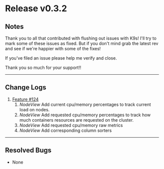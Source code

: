 # Release v0.3.2

## Notes

Thank you to all that contributed with flushing out issues with K9s! I'll try
to mark some of these issues as fixed. But if you don't mind grab the latest
rev and see if we're happier with some of the fixes!

If you've filed an issue please help me verify and close.

Thank you so much for your support!!

---

## Change Logs

1. [Feature #124](https://github.com/kswapd/k10s/issues/124)
   1. *NodeView* Add current cpu/memory percentages to track current load on nodes.
   2. *NodeView* Add requested cpu/memory percentages to track how much containers
     resources are requested on the cluster.
   3. *NodeView* Add requested cpu/memory raw metrics
   4. *NodeView* Add corresponding column sorters


---

## Resolved Bugs

+ None
